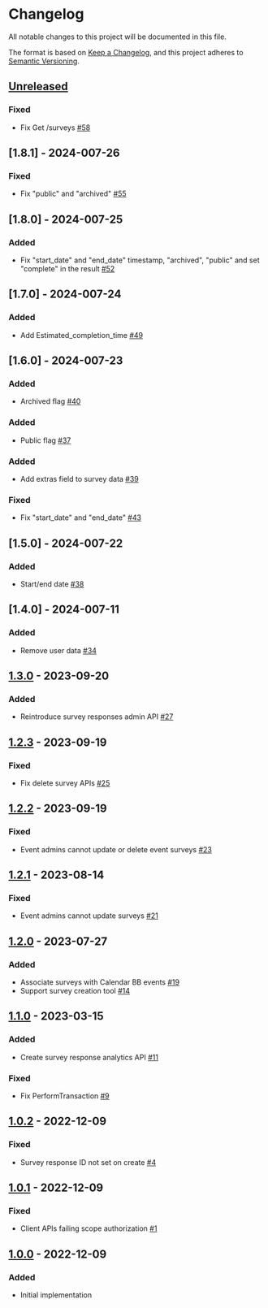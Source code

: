 # Changelog
All notable changes to this project will be documented in this file.

The format is based on [Keep a Changelog](https://keepachangelog.com/en/1.0.0/),
and this project adheres to [Semantic Versioning](https://semver.org/spec/v2.0.0.html).

## [Unreleased]
### Fixed
- Fix Get /surveys [#58](https://github.com/rokwire/surveys-building-block/issues/58)
## [1.8.1] - 2024-007-26
### Fixed
- Fix "public" and "archived" [#55](https://github.com/rokwire/surveys-building-block/issues/55)

## [1.8.0] - 2024-007-25
### Added
- Fix "start_date" and "end_date" timestamp, "archived", "public" and set "complete" in the result [#52](https://github.com/rokwire/surveys-building-block/issues/52)

## [1.7.0] - 2024-007-24
### Added
- Add Estimated_completion_time [#49](https://github.com/rokwire/surveys-building-block/issues/49)

## [1.6.0] - 2024-007-23
### Added
- Archived flag [#40](https://github.com/rokwire/surveys-building-block/issues/40)
### Added
- Public flag [#37](https://github.com/rokwire/surveys-building-block/issues/37)
### Added
- Add extras field to survey data [#39](https://github.com/rokwire/surveys-building-block/issues/39)
### Fixed
- Fix "start_date" and "end_date" [#43](https://github.com/rokwire/surveys-building-block/issues/43)

## [1.5.0] - 2024-007-22
### Added 
- Start/end date [#38](https://github.com/rokwire/surveys-building-block/issues/38)

## [1.4.0] - 2024-007-11
### Added
- Remove user data [#34](https://github.com/rokwire/surveys-building-block/issues/34)

## [1.3.0] - 2023-09-20
### Added
- Reintroduce survey responses admin API [#27](https://github.com/rokwire/surveys-building-block/issues/27)

## [1.2.3] - 2023-09-19
### Fixed
- Fix delete survey APIs [#25](https://github.com/rokwire/surveys-building-block/issues/25)

## [1.2.2] - 2023-09-19
### Fixed
- Event admins cannot update or delete event surveys [#23](https://github.com/rokwire/surveys-building-block/issues/23)

## [1.2.1] - 2023-08-14
### Fixed
- Event admins cannot update surveys [#21](https://github.com/rokwire/surveys-building-block/issues/21)

## [1.2.0] - 2023-07-27
### Added
- Associate surveys with Calendar BB events [#19](https://github.com/rokwire/surveys-building-block/issues/19)
- Support survey creation tool [#14](https://github.com/rokwire/surveys-building-block/issues/14)

## [1.1.0] - 2023-03-15
### Added
- Create survey response analytics API [#11](https://github.com/rokwire/surveys-building-block/issues/11)
### Fixed
- Fix PerformTransaction [#9](https://github.com/rokwire/surveys-building-block/issues/9)

## [1.0.2] - 2022-12-09
### Fixed
- Survey response ID not set on create [#4](https://github.com/rokwire/surveys-building-block/issues/4)

## [1.0.1] - 2022-12-09
### Fixed
- Client APIs failing scope authorization [#1](https://github.com/rokwire/surveys-building-block/issues/1)

## [1.0.0] - 2022-12-09
### Added
- Initial implementation

[Unreleased]: https://github.com/rokwire/core-building-block/compare/v1.3.0...HEAD
[1.3.0]: https://github.com/rokwire/core-building-block/compare/v1.2.3...v1.3.0
[1.2.3]: https://github.com/rokwire/core-building-block/compare/v1.2.2...v1.2.3
[1.2.2]: https://github.com/rokwire/core-building-block/compare/v1.2.1...v1.2.2
[1.2.1]: https://github.com/rokwire/core-building-block/compare/v1.2.0...v1.2.1
[1.2.0]: https://github.com/rokwire/core-building-block/compare/v1.1.0...v1.2.0
[1.1.0]: https://github.com/rokwire/core-building-block/compare/v1.0.2...v1.1.0
[1.0.2]: https://github.com/rokwire/core-building-block/compare/v1.0.1...v1.0.2
[1.0.1]: https://github.com/rokwire/core-building-block/compare/v1.0.0...v1.0.1
[1.0.0]: https://github.com/rokwire/core-auth-library-go/tree/v1.0.0

